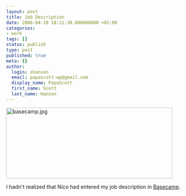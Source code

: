 ```yaml
---
layout: post
title: Job Description
date: 2006-04-20 18:21:30.000000000 +02:00
categories:
- work
tags: []
status: publish
type: post
published: true
meta: {}
author:
  login: shanson
  email: papascott-wp@gmail.com
  display_name: PapaScott
  first_name: Scott
  last_name: Hanson
---
```

<p><img src="https://res.cloudinary.com/papascott/image/upload/wordpress/wp-content/uploads/2006/04//basecamp2.jpg" border="0" height="192" width="450" alt="basecamp.jpg" /></p>
<p>I hadn't realized that Nico had entered my job description in <a href="http://www.basecamphq.com/">Basecamp</a>.</p>
